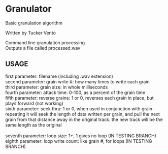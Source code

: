 Granulator
==========

Basic granulation algorithm

Written by Tucker Vento

Command line granulation processing<br/>
Outputs a file called processed.wav

USAGE
-----
first parameter: filename (including .wav extension)<br/>
second parameter: grain write #: how many times to write each grain<br/>
third parameter: grain size: in whole milliseconds<br/>
fourth parameter: attack time: 0-100, as a percent of the grain time<br/>
fifth parameter: reverse grains: 1 or 0, reverses each grain in place, but plays forward (not working)<br/>
sixth parameter: seek thru: 1 or 0, when used in conjunction with grain-repeating it will seek the length of data written per grain, and pull the next grain from that distance away in the original track.  the new track will be the same length as the original<br/><br/>
seventh parameter: loop size: 1+, 1 gives no loop (IN TESTING BRANCH)<br/>
eighth parameter: loop write count: like grain #, for loops  (IN TESTING BRANCH)<br/>
